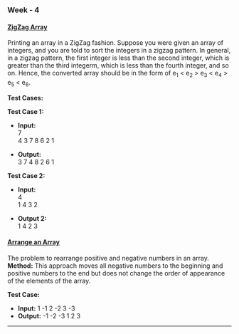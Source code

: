 ### Week - 4

#### [ZigZag Array](zigzag.java)

Printing an array in a ZigZag fashion. Suppose you were given an array of integers, and you are told to sort the integers in a zigzag pattern. In general, in a zigzag pattern, the first integer is less than the second integer, which is greater than the third integerm, which is less than the fourth integer, and so on. Hence, the converted array should be in the form of e<sub>1</sub> < e<sub>2</sub> > e<sub>3</sub> < e<sub>4</sub> > e<sub>5</sub> < e<sub>6</sub>.

**Test Cases:**

**Test Case 1:**

- **Input:**<br>7<br>4 3 7 8 6 2 1

- **Output:**<br>3 7 4 8 2 6 1

**Test Case 2:**

- **Input:**<br>4<br>1 4 3 2

- **Output 2:**<br>1 4 2 3

#### [Arrange an Array](arrange_array.java)

The problem to rearrange positive and negative numbers in an array.<br>
**Method:** This approach moves all negative numbers to the beginning and positive numbers to the end but does not change the order of appearance of the elements of the array.

**Test Case:**

- **Input:** 1 -1 2 -2  3 -3
- **Output:** -1 -2 -3 1 2 3

---